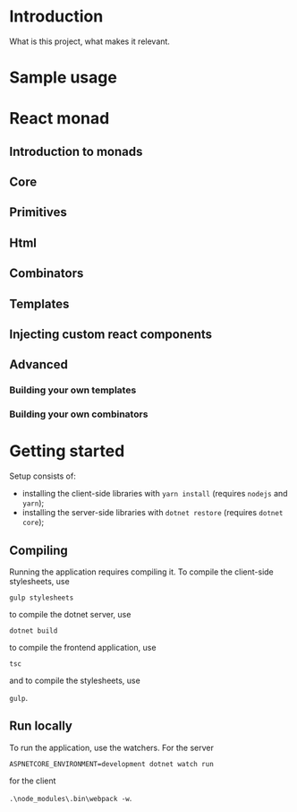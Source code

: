 # Introduction
What is this project, what makes it relevant.

# Sample usage

# React monad

## Introduction to monads

## Core

## Primitives

## Html

## Combinators

## Templates

## Injecting custom react components

## Advanced

### Building your own templates

### Building your own combinators



# Getting started
Setup consists of:
- installing the client-side libraries with `yarn install` (requires `nodejs` and `yarn`);
- installing the server-side libraries with `dotnet restore` (requires `dotnet core`);

## Compiling
Running the application requires compiling it. To compile the client-side stylesheets, use

```gulp stylesheets```

to compile the dotnet server, use

```dotnet build```

to compile the frontend application, use

```tsc```

and to compile the stylesheets, use

```gulp```.

## Run locally

To run the application, use the watchers. For the server

```ASPNETCORE_ENVIRONMENT=development dotnet watch run```

for the client

```.\node_modules\.bin\webpack -w```.
